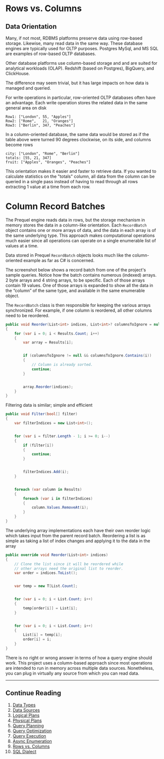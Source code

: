 # Rows vs. Columns

## Data Orientation
Many, if not most, RDBMS platforms preserve data using row-based storage.  Likewise, many read data in the same way.  These database engines are typically used for OLTP purposes.  Postgres MySql, and MS SQL are examples of row-based OLTP databases.

Other database platforms use column-based storage and and are suited for analytical workloads (OLAP).  Redshift (based on Postgres), BigQuery, and ClickHouse.

The difference may seem trivial, but it has large impacts on how data is managed and queried.

For write operations in particular, row-oriented OLTP databases often have an advantage.  Each write operation stores the related data in the same general area on disk

```
Row1: ["London", 55, "Apples"]
Row2: ["Rome",   21, "Oranges"]
Row3: ["Berlin", 347, "Peaches"]
```

In a column-oriented database, the same data would be stored as if the table above were turned 90 degrees clockwise, on its side, and columns become rows

```
city: ["London", "Rome", "Berlin"]
totals: [55, 21, 347]
fruit: ["Apples", "Oranges", "Peaches"]
```

This orientation makes it easier and faster to retrieve data.  If you wanted to calculate statistics on the "totals" column, all data from the column can be queried in a single pass instead of having to read through all rows extracting 1 value at a time from each row.

# Column Record Batches
The Prequel engine reads data in rows, but the storage mechanism in memory stores the data in a column-like orientation.  Each `RecordBatch` object contains one or more arrays of data, and the data in each array is of the same underlying type.  This approach makes computational operations much easier since all operations can operate on a single enumerable list of values at a time.

Data stored in Prequel `RecordBatch` objects looks much like the column-oriented example as far as C# is concerned.

The screenshot below shows a record batch from one of the project's sample queries.  Notice how the batch contains numerous (indexed) arrays.  2 byte arrays and 4 string arrays, to be specific.  Each of those arrays contain 19 values.  One of those arrays is expanded to show all the data in the “column” of the same type, and available in the same enumerable object.



The `RecordBatch` class is then responsible for keeping the various arrays synchronized.  For example, if one column is reordered, all other columns need to be reordered.

```c#
public void Reorder(List<int> indices, List<int>? columnsToIgnore = null)
{
    for (var i = 0; i < Results.Count; i++)
    {
        var array = Results[i];


        if (columnsToIgnore != null && columnsToIgnore.Contains(i))
        {
            // Column is already sorted.
            continue;
        }


        array.Reorder(indices);
    }
}
```

Filtering data is similar; simple and efficient

```c#
public void Filter(bool[] filter)
{
    var filterIndices = new List<int>();


    for (var i = filter.Length - 1; i >= 0; i--)
    {
        if (filter[i])
        {
            continue;
        }


        filterIndices.Add(i);
    }


    foreach (var column in Results)
    {
        foreach (var i in filterIndices)
        {
            column.Values.RemoveAt(i);
        }
    }
}
```

The underlying array implementations each have their own reorder logic which takes input from the parent record batch.  Reordering a list is as simple as taking a list of index changes and applying it to the data in the array

```c#
public override void Reorder(List<int> indices)
{
    // Clone the list since it will be reordered while
    // other arrays need the original list to reorder.
    var order = indices.ToList();


    var temp = new T[List.Count];


    for (var i = 0; i < List.Count; i++)
    {
        temp[order[i]] = List[i];
    }


    for (var i = 0; i < List.Count; i++)
    {
        List[i] = temp[i];
        order[i] = i;
    }
}
```

There is no right or wrong answer in terms of how a query engine should work.  This project uses a column-based approach since most operations are intended to run in memory across multiple data sources.  Nonetheless, you can plug in virtually any source from which you can read data.

---

## Continue Reading

1.   [Data Types](data-types.md)
2.   [Data Sources](data-sources.md)
3.   [Logical Plans](logical-plans.md)
4.   [Physical Plans](physical-plans.md)
5.   [Query Planning](query-planning.md)
6.   [Query Optimization](query-optimization.md)
7.   [Query Execution](query-execution.md)
8.   [Async Enumeration](async-execution.md)
9.   [Rows vs. Columns](rows-and-columns.md)
10.  [SQL Dialect](sql-dialect.md)